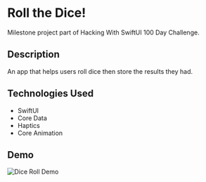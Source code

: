 # Roll the Dice!
Milestone project part of Hacking With SwiftUI 100 Day Challenge. 

## Description
An app that helps users roll dice then store the results they had.

## Technologies Used
- SwiftUI
- Core Data
- Haptics 
- Core Animation
## Demo
![Dice Roll Demo](Milestone6/demo/demo.gif)
